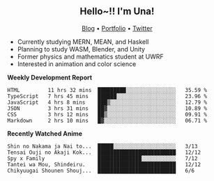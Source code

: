 <h2 align="center">
  Hello~!! I'm Una!
</h2>

<p align="center">
  <a href="https://anarchy.website/">Blog</a> &bull;
  <a href="https://una-ada.github.io/">Portfolio</a> &bull;
  <a href="https://twitter.com/xn__z7x">Twitter</a>
</p>

- Currently studying MERN, MEAN, and Haskell
- Planning to study WASM, Blender, and Unity
- Former physics and mathematics student at UWRF
- Interested in animation and color science

**Weekly Development Report**

<!--START_SECTION:waka-->

```text
HTML         11 hrs 32 mins  █████████░░░░░░░░░░░░░░░░   35.59 %
TypeScript   7 hrs 45 mins   ██████░░░░░░░░░░░░░░░░░░░   23.96 %
JavaScript   4 hrs 8 mins    ███▒░░░░░░░░░░░░░░░░░░░░░   12.79 %
JSON         3 hrs 31 mins   ██▓░░░░░░░░░░░░░░░░░░░░░░   10.89 %
CSS          3 hrs 12 mins   ██▒░░░░░░░░░░░░░░░░░░░░░░   09.91 %
Markdown     2 hrs 10 mins   █▓░░░░░░░░░░░░░░░░░░░░░░░   06.71 %
```

<!--END_SECTION:waka-->

**Recently Watched Anime**

<!-- RECENT-ANIME:START -->

    Shin no Nakama ja Nai to...  █████░░░░░░░░░░░░░░░░░░░░   3/13
    Tensai Ouji no Akaji Kok...  █████████████████████████   12/12
    Spy x Family                 ██████████████░░░░░░░░░░░   7/12
    Tantei wa Mou, Shindeiru.    █████████████████████████   12/12
    Chikyuugai Shounen Shouj...  █████████████████████████   6/6
<!-- RECENT-ANIME:END -->
